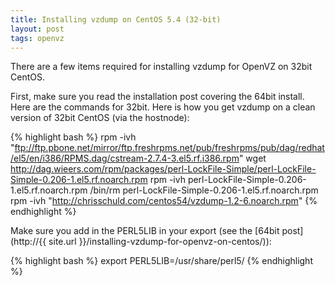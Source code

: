 ```yaml
---
title: Installing vzdump on CentOS 5.4 (32-bit)
layout: post
tags: openvz
---
```


There are a few items required for installing vzdump for OpenVZ on 32bit CentOS.

First, make sure you read the installation post covering the 64bit install. Here are the commands for 32bit. Here is how you get vzdump on a clean version of 32bit CentOS (via the hostnode):

{% highlight bash %}
rpm -ivh "ftp://ftp.pbone.net/mirror/ftp.freshrpms.net/pub/freshrpms/pub/dag/redhat/el5/en/i386/RPMS.dag/cstream-2.7.4-3.el5.rf.i386.rpm"
wget http://dag.wieers.com/rpm/packages/perl-LockFile-Simple/perl-LockFile-Simple-0.206-1.el5.rf.noarch.rpm
rpm -ivh perl-LockFile-Simple-0.206-1.el5.rf.noarch.rpm
/bin/rm perl-LockFile-Simple-0.206-1.el5.rf.noarch.rpm
rpm -ivh "http://chrisschuld.com/centos54/vzdump-1.2-6.noarch.rpm"
{% endhighlight %}

Make sure you add in the PERL5LIB in your export (see the [64bit post](http://{{ site.url }}/installing-vzdump-for-openvz-on-centos/)):

{% highlight bash %}
export PERL5LIB=/usr/share/perl5/
{% endhighlight %}